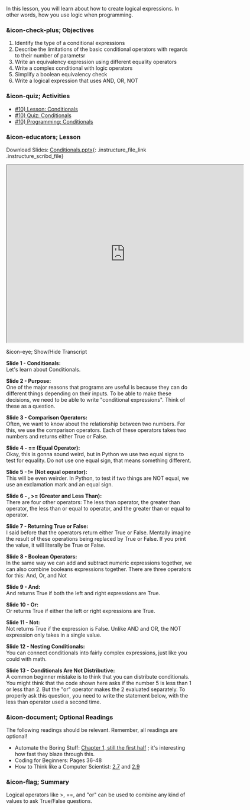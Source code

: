 In this lesson, you will learn about how to create logical expressions. In
other words, how you use logic when programming.

###  &icon-check-plus; Objectives

  1. Identify the type of a conditional expressions
  2. Describe the limitations of the basic conditional operators with regards to their number of parametsr
  3. Write an equivalency expression using different equality operators
  4. Write a complex conditional with logic operators
  5. Simplify a boolean equivalency check
  6. Write a logical expression that uses AND, OR, NOT

###  &icon-quiz; Activities

  * [#10) Lesson: Conditionals](#video)
  * [#10) Quiz: Conditionals](https://vt.instructure.com/courses/66476/assignments/356606)
  * [#10) Programming: Conditionals](https://vt.instructure.com/courses/66476/assignments/356658)

###  &icon-educators; Lesson

Download Slides:
[Conditionals.pptx](https://vt.instructure.com/courses/66476/files/6117687/download?verifier=nPSfvbsnkzlCSbdZtt25693w3AYV8yy8pSdklLDT&wrap=1
"Conditionals.pptx" ){: .instructure_file_link .instructure_scribd_file}

<iframe height="150" width="300" style="width: 640px; height: 480px;"
webkitallowfullscreen="webkitallowfullscreen" title="Conditional Operations"
mozallowfullscreen="mozallowfullscreen"
src="https://www.youtube.com/embed/2BuUxKZWCN4?feature=oembed&rel=0"
allowfullscreen="allowfullscreen"></iframe>

&icon-eye; Show/Hide Transcript

**Slide 1 - Conditionals:**  
Let's learn about Conditionals.

**Slide 2 - Purpose:**  
One of the major reasons that programs are useful is because they can do
different things depending on their inputs. To be able to make these
decisions, we need to be able to write "conditional expressions". Think of
these as a question.

**Slide 3 - Comparison Operators:**  
Often, we want to know about the relationship between two numbers. For this,
we use the comparison operators. Each of these operators takes two numbers and
returns either True or False.

**Slide 4 - == (Equal Operator):**  
Okay, this is gonna sound weird, but in Python we use two equal signs to test
for equality. Do not use one equal sign, that means something different.

**Slide 5 - != (Not equal operator):**  
This will be even weirder. In Python, to test if two things are NOT equal, we
use an exclamation mark and an equal sign.

**Slide 6 - , &gt;= (Greater and Less Than):**  
There are four other operators: The less than operator, the greater than
operator, the less than or equal to operator, and the greater than or equal to
operator.

**Slide 7 - Returning True or False:**  
I said before that the operators return either True or False. Mentally imagine
the result of these operations being replaced by True or False. If you print
the value, it will literally be True or False.

**Slide 8 - Boolean Operators:**  
In the same way we can add and subtract numeric expressions together, we can
also combine booleans expressions together. There are three operators for
this: And, Or, and Not

**Slide 9 - And:**  
And returns True if both the left and right expressions are True.

**Slide 10 - Or:**  
Or returns True if either the left or right expressions are True.

**Slide 11 - Not:**  
Not returns True if the expression is False. Unlike AND and OR, the NOT
expression only takes in a single value.

**Slide 12 - Nesting Conditionals:**  
You can connect conditionals into fairly complex expressions, just like you
could with math.

**Slide 13 - Conditionals Are Not Distributive:**  
A common beginner mistake is to think that you can distribute conditionals.
You might think that the code shown here asks if the number 5 is less than 1
or less than 2. But the "or" operator makes the 2 evaluated separately. To
properly ask this question, you need to write the statement below, with the
less than operator used a second time.

###  &icon-document; Optional Readings

The following readings should be relevant. Remember, all readings are
optional!

  * Automate the Boring Stuff: [Chapter 1, still the first half](https://automatetheboringstuff.com/chapter1/) ; it's interesting how fast they blaze through this.
  * Coding for Beginners: Pages 36-48
  * How to Think like a Computer Scientist: [2.7](http://interactivepython.org/runestone/static/thinkcspy/SimplePythonData/OperatorsandOperands.html) and [2.9](http://interactivepython.org/runestone/static/thinkcspy/SimplePythonData/OrderofOperations.html)

###  &icon-flag; Summary

Logical operators like &gt;, ==, and "or" can be used to combine any kind of
values to ask True/False questions.